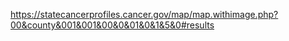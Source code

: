 
https://statecancerprofiles.cancer.gov/map/map.withimage.php?00&county&001&001&00&0&01&0&1&5&0#results
